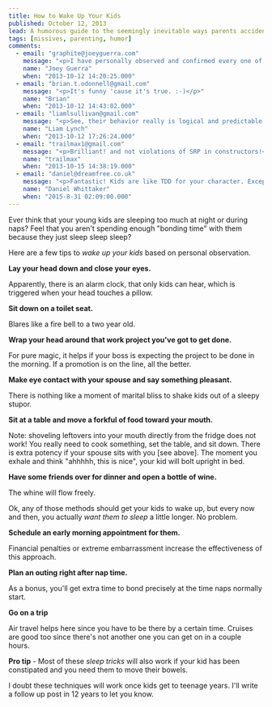 ```yaml
---
title: How to Wake Up Your Kids
published: October 12, 2013
lead: A humorous guide to the seemingly inevitable ways parents accidentally wake their sleeping children, based on real-life observations and experiences.
tags: [missives, parenting, humor]
comments:
  - email: "graphite@joeyguerra.com"
    message: "<p>I have personally observed and confirmed every one of these techniques as valid proven facts.</p>"
    name: "Joey Guerra"
    when: "2013-10-12 14:20:25.000"
  - email: "brian.t.odonnell@gmail.com"
    message: "<p>It's funny 'cause it's true. :-)</p>"
    name: "Brian"
    when: "2013-10-12 14:43:02.000"
  - email: "liamlsullivan@gmail.com"
    message: "<p>See, their behavior really is logical and predictable!</p>"
    name: "Liam Lynch"
    when: "2013-10-12 17:26:24.000"
  - email: "trailmax1@gmail.com"
    message: "<p>Brilliant! and not violations of SRP in constructors!</p>"
    name: "trailmax"
    when: "2013-10-15 14:38:19.000"
  - email: "daniel@dreamfree.co.uk"
    message: "<p>Fantastic! Kids are like TDD for your character. Except, it's much harder to make any of the tests go green. Sleep well.</p>"
    name: "Daniel Whittaker"
    when: "2015-8-31 02:09:00.000"
---
```

Ever think that your young kids are sleeping too much at night or during naps? Feel that you aren't spending enough "bonding time" with them because they just sleep sleep sleep?

Here are a few tips to *wake up your kids* based on personal observation.

**Lay your head down and close your eyes.** 

Apparently, there is an alarm clock, that only kids can hear, which is triggered when your head touches a pillow.

**Sit down on a toilet seat.**

 Blares like a fire bell to a two year old.

**Wrap your head around that work project you've got to get done.**

For pure magic, it helps if your boss is expecting the project to be done in the morning. If a promotion is on the line, all the better.

**Make eye contact with your spouse and say something pleasant.**

There is nothing like a moment of marital bliss to shake kids out of a sleepy stupor.

**Sit at a table and move a forkful of food toward your mouth.**

Note: shoveling leftovers into your mouth directly from the fridge does not work! You really need to cook something, set the table, and sit down. There is extra potency if your spouse sits with you [see above]. The moment you exhale and think "ahhhhh, this is nice", your kid will bolt upright in bed.

**Have some friends over for dinner and open a bottle of wine.** 

The whine will flow freely.

Ok, any of those methods should get your kids to wake up, but every now and then, you actually *want them to sleep* a little longer. No problem.

**Schedule an early morning appointment for them.**

Financial penalties or extreme embarrassment increase the effectiveness of this approach.

**Plan an outing right after nap time.**

As a bonus, you'll get extra time to bond precisely at the time naps normally start.

**Go on a trip**

Air travel helps here since you have to be there by a certain time. Cruises are good too since there's not another one you can get on in a couple hours.

**Pro tip** - Most of these *sleep tricks* will also work if your kid has been constipated and you need them to move their bowels.

I doubt these techniques will work once kids get to teenage years. I'll write a follow up post in 12 years to let you know.

